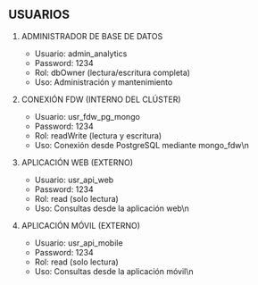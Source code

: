## USUARIOS

1. ADMINISTRADOR DE BASE DE DATOS
   - Usuario: admin_analytics
   - Password: 1234
   - Rol: dbOwner (lectura/escritura completa)
   - Uso: Administración y mantenimiento
   
2. CONEXIÓN FDW (INTERNO DEL CLÚSTER)
   - Usuario: usr_fdw_pg_mongo
   - Password: 1234
   - Rol: readWrite (lectura y escritura)
   - Uso: Conexión desde PostgreSQL mediante mongo_fdw\n

3. APLICACIÓN WEB (EXTERNO)
   - Usuario: usr_api_web
   - Password: 1234
   - Rol: read (solo lectura)
   - Uso: Consultas desde la aplicación web\n

4. APLICACIÓN MÓVIL (EXTERNO)
   - Usuario: usr_api_mobile
   - Password: 1234
   - Rol: read (solo lectura)
   - Uso: Consultas desde la aplicación móvil\n